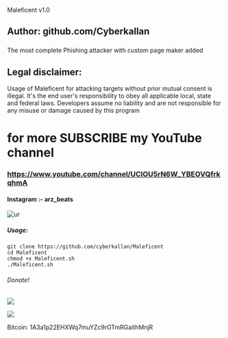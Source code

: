  Maleficent v1.0
## Author: github.com/Cyberkallan
### 
The most complete Phishing attacker with custom page maker added

## Legal disclaimer:
Usage of Maleficent for attacking targets without prior mutual consent is illegal. It's the end user's responsibility to obey all applicable local, state and federal laws. Developers assume no liability and are not responsible for any misuse or damage caused by this program 

# for more SUBSCRIBE my YouTube channel
### https://www.youtube.com/channel/UClOU5rN6W_YBEOVQfrkqhmA

#### Instagram :- arz_beats


![ur](https://user-images.githubusercontent.com/56509491/66862492-9e423d80-efae-11e9-8b2f-004d5381297a.png)




##### Usage:
```
git clone https://github.com/cyberkallan/Maleficent
cd Maleficent
chmod +x Maleficent.sh
./Maleficent.sh
```

###### Donate! 
![](https://image.ibb.co/i4ES3U/bc.png)

   ![](https://image.ibb.co/iniWV9/electrum_3_2_2_2018_08_30_21_49_44.png)

Bitcoin: 1A3a1p22EHXWq7muYZc9rGTmRGaithMnjR
